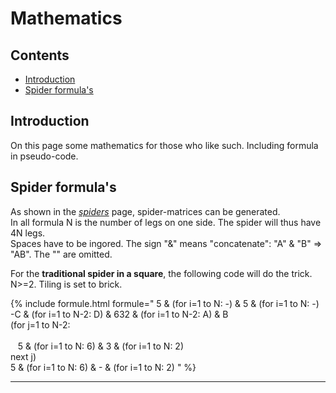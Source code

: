 # Mathematics

## Contents
* [Introduction](#introduction)
* [Spider formula's](#spider-formulas)

## Introduction
On this page some mathematics for those who like such. Including formula in pseudo-code.

## Spider formula's
As shown in the [_spiders_][spiders-page] page, spider-matrices can be generated.      
In all formula N is the number of legs on one side. The spider will thus have 4N legs.   
Spaces have to be ingored. The sign "&" means "concatenate": "A" &amp; "B" => "AB". The "" are omitted.   
      
For the **traditional spider in a square**, the following code will do the trick.              
N>=2. Tiling is set to <span class="elem">brick</span>.      

{% include formule.html
formule="
5 &amp; (for i=1 to N: -) &amp; 5 &amp; (for i=1 to N: -)<br>
-C &amp; (for i=1 to N-2: D) &amp; 632 &amp; (for i=1 to N-2: A) &amp; B<br>
(for j=1 to N-2:<br>   
&nbsp; &nbsp;5 &amp; (for i=1 to N: 6) &amp; 3 &amp; (for i=1 to N: 2)<br>
next j)<br>
5 &amp; (for i=1 to N: 6) &amp; - &amp; (for i=1 to N: 2)
"
%}

***

[spiders-page]: https://maetempels.github.io/MAE-gf/docs/spiders#building-spiders

[to-big-sn]: https://maetempels.github.io/MAE-gf/images/gf-sn-nott.png
